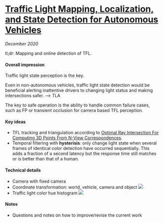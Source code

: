 # [Traffic Light Mapping, Localization, and State Detection for Autonomous Vehicles](http://driving.stanford.edu/papers/ICRA2011.pdf)

_December 2020_

tl;dr: Mapping and online detection of TFL.

#### Overall impression
Traffic light state perception is the key. 

Even in non-autonomous vehicles, traffic light state detection would be beneficial alerting inattentive drivers to changing light status and making intersections safer. --> TLA

The key to safe operation is the ability to handle common failure cases, such as FP or transient occlusion for camera based TFL perception.

#### Key ideas
- TFL tracking and triangulation according to [Optimal Ray Intersection For Computing 3D Points From N-View Correspondences](http://gregslabaugh.net/publications/opray.pdf).
- Temporal filtering with **hysterisis**: only change light state when several frames of identical color detection have occurred sequentially. This adds a fraction of a second latency but the response time still matches or is better than that of a human. 

#### Technical details
- Camera with fixed camera 
- Coordinate transformation: world, vehicle, camera and object
![](https://cdn-images-1.medium.com/max/1600/1*9ACrh-29WEJrCFxgJA_YlQ.png)
- Traffic light color hue histogram
![](https://cdn-images-1.medium.com/max/1600/1*TKJ1EdZY-pzYsnC3M0J1yw.png)

#### Notes
- Questions and notes on how to improve/revise the current work  

